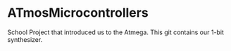# ATmosMicrocontrollers

School Project that introduced us to the Atmega. This git contains our 1-bit synthesizer.
